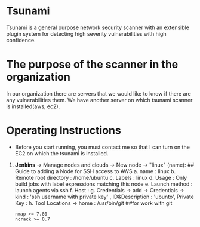# Tsunami
Tsunami is a general purpose network security scanner with an extensible plugin
system for detecting high severity vulnerabilities with high confidence.

# The purpose of the scanner in the organization
In our organization there are servers that we would like to know if there are any vulnerabilities them.
We have another server on which tsunami scanner is installed(aws, ec2).

# Operating Instructions
* Before you start running, you must contact me so that I can turn on the EC2 on which the tsunami is installed.
1. **Jenkins** -> Manage nodes and clouds -> New node -> "linux" (name):  ## Guide to adding a Node for SSH access to AWS
     a. name : linux
     b. Remote root directory : /home/ubuntu
     c. Labels : linux
     d. Usage : Only build jobs with label expressions matching this node
     e. Launch method : launch agents via ssh
     f. Host : <ask me Ask me directly after I turn on the server>
     g. Credentials -> add -> Credentials -> kind : 'ssh username with private key' , ID&Description : 'ubunto', Private Key : <past the pem file from the repo>
     h. Tool Locations -> home : /usr/bin/git ##for work with git
 
   


     ```
     nmap >= 7.80
     ncrack >= 0.7
     ```
